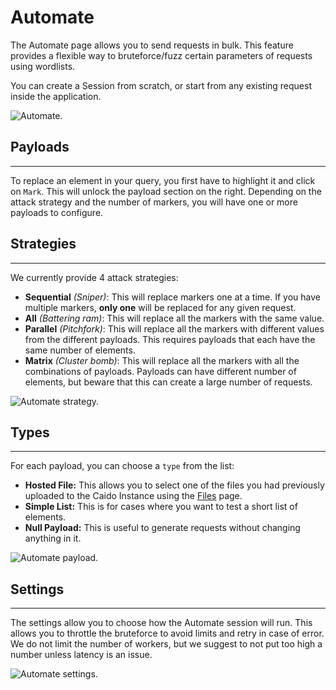 # Automate

The Automate page allows you to send requests in bulk. This feature provides a flexible way to bruteforce/fuzz certain parameters of requests using wordlists.

You can create a Session from scratch, or start from any existing request inside the application.

<img alt="Automate." src="/_images/automate.png" no-shadow/>

## Payloads

---

To replace an element in your query, you first have to highlight it and click on `Mark`. This will unlock the payload section on the right. Depending on the attack strategy and the number of markers, you will have one or more payloads to configure.

## Strategies

---

We currently provide 4 attack strategies:

- **Sequential** _(Sniper)_: This will replace markers one at a time. If you have multiple markers, **only one** will be replaced for any given request.
- **All** _(Battering ram)_: This will replace all the markers with the same value.
- **Parallel** _(Pitchfork)_: This will replace all the markers with different values from the different payloads. This requires payloads that each have the same number of elements.
- **Matrix** _(Cluster bomb)_: This will replace all the markers with all the combinations of payloads. Payloads can have different number of elements, but beware that this can create a large number of requests.

<img alt="Automate strategy." src="/_images/automate_strategy.png" no-shadow/>

## Types

---

For each payload, you can choose a `type` from the list:

- **Hosted File:** This allows you to select one of the files you had previously uploaded to the Caido Instance using the [Files](/features/misc/files.md) page.
- **Simple List:** This is for cases where you want to test a short list of elements.
- **Null Payload:** This is useful to generate requests without changing anything in it.

<img alt="Automate payload." src="/_images/automate_payload.png" no-shadow/>

## Settings

---

The settings allow you to choose how the Automate session will run. This allows you to throttle the bruteforce to avoid limits and retry in case of error.
We do not limit the number of workers, but we suggest to not put too high a number unless latency is an issue.

<img alt="Automate settings." src="/_images/automate_settings.png" no-shadow/>
